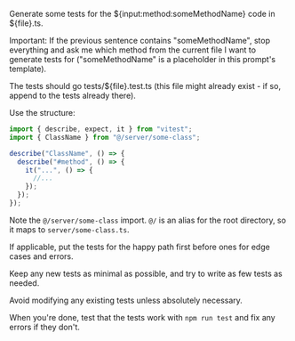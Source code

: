 Generate some tests for the ${input:method:someMethodName} code in ${file}.ts.

Important: If the previous sentence contains "someMethodName", stop everything and ask me which method from the current file I want to generate tests for ("someMethodName" is a placeholder in this prompt's template).

The tests should go tests/${file}.test.ts (this file might already exist - if so, append to the tests already there).

Use the structure:

```ts
import { describe, expect, it } from "vitest";
import { ClassName } from "@/server/some-class";

describe("ClassName", () => {
  describe("#method", () => {
    it("...", () => {
      //...
    });
  });
});
```

Note the `@/server/some-class` import. `@/` is an alias for the root directory, so it maps to `server/some-class.ts`.

If applicable, put the tests for the happy path first before ones for edge cases and errors.

Keep any new tests as minimal as possible, and try to write as few tests as needed.

Avoid modifying any existing tests unless absolutely necessary.

When you're done, test that the tests work with `npm run test` and fix any errors if they don't.

